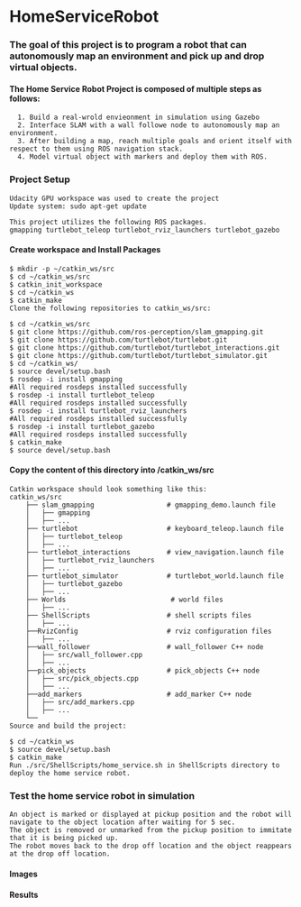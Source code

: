 # HomeServiceRobot
### The goal of this project is to program a robot that can autonomously map an environment and pick up and drop virtual objects.

  #### The Home Service Robot Project is composed of multiple steps as follows:
      1. Build a real-wrold envieonment in simulation using Gazebo
      2. Interface SLAM with a wall followe node to autonomously map an environment.
      3. After building a map, reach multiple goals and orient itself with respect to them using ROS navigation stack.
      4. Model virtual object with markers and deploy them with ROS.
  
  ### Project Setup
    Udacity GPU workspace was used to create the project
    Update system: sudo apt-get update

    This project utilizes the following ROS packages.
    gmapping turtlebot_teleop turtlebot_rviz_launchers turtlebot_gazebo
    
  #### Create workspace and Install Packages
    $ mkdir -p ~/catkin_ws/src
    $ cd ~/catkin_ws/src
    $ catkin_init_workspace
    $ cd ~/catkin_ws
    $ catkin_make
    Clone the following repositories to catkin_ws/src:

    $ cd ~/catkin_ws/src
    $ git clone https://github.com/ros-perception/slam_gmapping.git
    $ git clone https://github.com/turtlebot/turtlebot.git
    $ git clone https://github.com/turtlebot/turtlebot_interactions.git
    $ git clone https://github.com/turtlebot/turtlebot_simulator.git
    $ cd ~/catkin_ws/
    $ source devel/setup.bash
    $ rosdep -i install gmapping
    #All required rosdeps installed successfully
    $ rosdep -i install turtlebot_teleop
    #All required rosdeps installed successfully
    $ rosdep -i install turtlebot_rviz_launchers
    #All required rosdeps installed successfully
    $ rosdep -i install turtlebot_gazebo
    #All required rosdeps installed successfully
    $ catkin_make
    $ source devel/setup.bash

  #### Copy the content of this directory into /catkin_ws/src
    Catkin workspace should look something like this:
    catkin_ws/src
        ├── slam_gmapping                  # gmapping_demo.launch file                   
        │   ├── gmapping
        │   ├── ...
        ├── turtlebot                      # keyboard_teleop.launch file
        │   ├── turtlebot_teleop
        │   ├── ...
        ├── turtlebot_interactions         # view_navigation.launch file      
        │   ├── turtlebot_rviz_launchers
        │   ├── ...
        ├── turtlebot_simulator            # turtlebot_world.launch file 
        │   ├── turtlebot_gazebo
        │   ├── ...
        ├── Worlds                          # world files
        │   ├── ...
        ├── ShellScripts                   # shell scripts files
        │   ├── ...
        ├──RvizConfig                      # rviz configuration files
        │   ├── ...
        ├──wall_follower                   # wall_follower C++ node
        │   ├── src/wall_follower.cpp
        │   ├── ...
        ├──pick_objects                    # pick_objects C++ node
        │   ├── src/pick_objects.cpp
        │   ├── ...
        ├──add_markers                     # add_marker C++ node
        │   ├── src/add_markers.cpp
        │   ├── ...
        └──
    Source and build the project:

    $ cd ~/catkin_ws
    $ source devel/setup.bash
    $ catkin_make
    Run ./src/ShellScripts/home_service.sh in ShellScripts directory to deploy the home service robot.

### Test the home service robot in simulation
    An object is marked or displayed at pickup position and the robot will navigate to the object location after waiting for 5 sec.
    The object is removed or unmarked from the pickup position to immitate that it is being picked up.
    The robot moves back to the drop off location and the object reappears at the drop off location.
####  Images


#### Results
